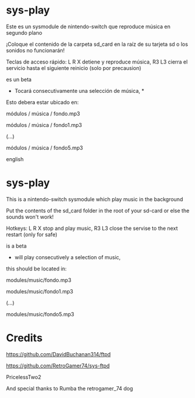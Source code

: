 # sys-play

Este es un sysmodule de nintendo-switch que reproduce música en segundo plano

¡Coloque el contenido de la carpeta sd_card en la raíz de su tarjeta sd o los sonidos no funcionarán!

Teclas de acceso rápido: L R X detiene y reproduce música, R3 L3 cierra el servicio hasta el siguiente reinicio (solo por precausion)

es un beta

* Tocará consecutivamente una selección de música, *

Esto debera estar ubicado en:

módulos / música / fondo.mp3

módulos / música / fondo1.mp3

(...)

módulos / música / fondo5.mp3


english
# sys-play

This is a nintendo-switch sysmodule which play music in the background

Put the contents of the sd_card folder in the root of your sd-card or else the sounds won't work!

Hotkeys: L R X stop and play music, R3 L3 close the servise to the next restart (only for safe)

is a beta 

* will play consecutively a selection of music, 

this should be located in:

modules/music/fondo.mp3

modules/music/fondo1.mp3

(...)

modules/music/fondo5.mp3

# Credits

https://github.com/DavidBuchanan314/ftpd

https://github.com/RetroGamer74/sys-ftpd

PricelessTwo2

And special thanks to Rumba the retrogamer_74 dog

